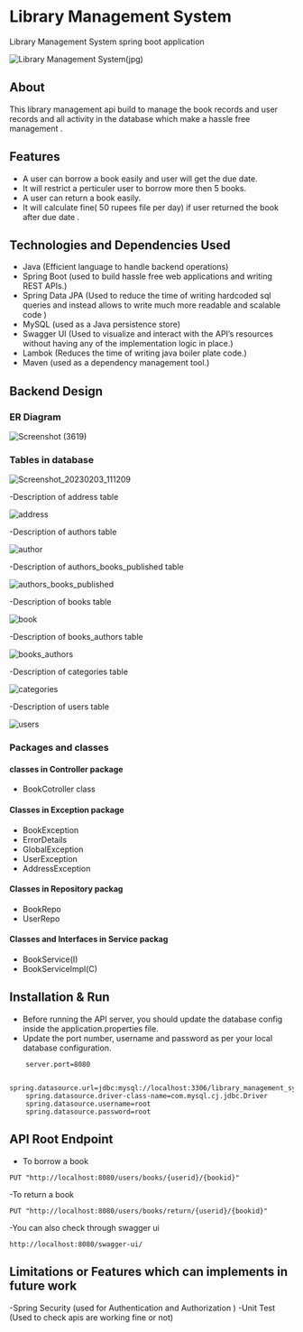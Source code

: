 
# Library Management System
Library Management System spring boot application

![Library Management System(jpg)](https://www.skoolbeep.com/blog/wp-content/uploads/2020/12/WHAT-IS-THE-PURPOSE-OF-A-LIBRARY-MANAGEMENT-SYSTEM-min.png)


## About
This library management api build to manage the book records and user records and all activity  in the database which make a hassle free management . 


## Features

- A user can borrow a book easily and user will get the due date.
- It will restrict a perticuler user to borrow more then 5 books.
- A user can return a book easily. 
- It will calculate fine( 50 rupees file per day) if user returned the book after due date .

## Technologies and Dependencies Used
- Java (Efficient language to handle backend operations)
- Spring Boot (used to build hassle free web applications and writing REST APIs.)
- Spring Data JPA (Used to reduce the time of writing hardcoded sql queries and instead allows to write much more readable and  scalable code )
- MySQL (used as a Java persistence store)
- Swagger UI (Used to visualize and interact with the API’s resources without having any of the implementation logic in place.)
- Lambok  (Reduces the time  of writing java boiler plate code.)
- Maven (used as a dependency management tool.)

## Backend Design 
###  ER Diagram


![Screenshot (3619)](https://user-images.githubusercontent.com/101393689/216521400-db6a6e42-1e5d-4e01-9f4d-a7fc24eb6fbe.png)


###  Tables in database

![Screenshot_20230203_111209](https://user-images.githubusercontent.com/101393689/216522113-c9282cb9-72f1-4f6c-9caa-737c3c2a4d7f.png)

-Description of address table

![address](https://user-images.githubusercontent.com/101393689/216522711-27f944a3-bf70-43a2-a179-0fd79fa3c8aa.png)

-Description of authors table

![author](https://user-images.githubusercontent.com/101393689/216522767-035cc20e-05d4-4551-aa9b-a6c34c0451ab.png)

-Description of authors_books_published table

![authors_books_published](https://user-images.githubusercontent.com/101393689/216522816-a05956e5-6a43-4945-a48a-52307fa23348.png)

-Description of books table

![book](https://user-images.githubusercontent.com/101393689/216522921-471489b6-110e-4fdd-bfde-12031613f243.png)

-Description of books_authors table

![books_authors](https://user-images.githubusercontent.com/101393689/216522989-63ce97cf-e273-486d-8187-e9f1b10eb271.png)

-Description of categories table 

![categories](https://user-images.githubusercontent.com/101393689/216524364-0ab360b6-4a18-46f8-91e4-f8843fbe5d0f.png)

-Description of  users table 

![users](https://user-images.githubusercontent.com/101393689/216524459-dcf0885a-1034-4c8f-a8c5-3d5619616c59.png)

###  Packages and classes

#### classes in Controller package
- BookCotroller class

#### Classes in Exception package

- BookException 
- ErrorDetails
- GlobalException
- UserException
- AddressException

#### Classes in Repository packag

- BookRepo 
- UserRepo

#### Classes and Interfaces in Service packag

- BookService(I)
- BookServiceImpl(C)

## Installation & Run
- Before running the API server, you should update the database config inside the application.properties file.
- Update the port number, username and password as per your local database configuration.

```
    server.port=8080

    spring.datasource.url=jdbc:mysql://localhost:3306/library_management_system_database;
    spring.datasource.driver-class-name=com.mysql.cj.jdbc.Driver
    spring.datasource.username=root
    spring.datasource.password=root
```

## API Root Endpoint
- To borrow a book
```
PUT "http://localhost:8080/users/books/{userid}/{bookid}"
```
-To return a book
```
PUT "http://localhost:8080/users/books/return/{userid}/{bookid}"
```
-You can also check through swagger ui
```
http://localhost:8080/swagger-ui/
```






## Limitations or Features which can implements in future work
-Spring Security (used for Authentication and Authorization )
-Unit Test (Used to check apis are working fine or not)




